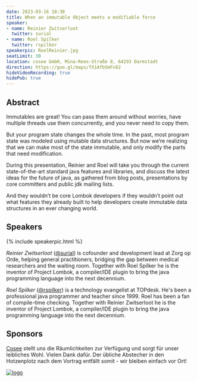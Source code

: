 ```yaml
---
date: 2023-03-16 18:30
title: When an immutable Object meets a modifiable force
speaker:
- name: Reinier Zwitserloot
  twitter: surial
- name: Roel Spilker
  twitter: rspilker
speakerpic: RoelReinier.jpg
seatLimit: 30
location: cosee GmbH, Mina-Rees-Straße 8, 64293 Darmstadt
direction: https://goo.gl/maps/fX1AfbSmFv82
hideVideoRecording: true
hidePub: true
---
```


## Abstract

Immutables are great! You can pass them around without worries, have multiple threads use them concurrently, and you never need to copy them.

But your program state changes the whole time. In the past, most program state was modeled using mutable data structures. But now we’re realizing that we can make most of the state immutable, and only modify the parts that need modification.

During this presentation, Reinier and Roel will take you through the current state-of-the-art standard java features and libraries, and discuss the latest ideas for the future of java, as gathered from blog posts, presentations by core committers and public jdk mailing lists.

And they wouldn’t be core Lombok developers if they wouldn’t point out what features they already built to help developers create immutable data structures in an ever changing world.

## Speakers

{% include speakerpic.html %}

_Reinier Zwitserloot_ ([@surial](https://twitter.com/surial)) is cofounder and development lead at Zorg op Orde,
helping general practitioners, bridging the gap between medical researchers and the
waiting room. Together with Roel Spilker he is the inventor of Project Lombok, a
compiler/IDE plugin to bring the java programming language into the next
decennium.

_Roel Spilker_ ([@rspilker](https://twitter.com/rspilker)) is a technology evangelist at TOPdesk. He's been a professional
java programmer and teacher since 1999. Roel has been a fan of compile-time
checking. Together with Reinier Zwitserloot he is the inventor of Project
Lombok, a compiler/IDE plugin to bring the java programming language into
the next decennium.

## Sponsors

[Cosee](http://www.cosee.biz) stellt uns die Räumlichkeiten zur Verfügung und sorgt für unser leibliches Wohl. Vielen Dank dafür. Der übliche Abstecher in den Hotzenplotz nach dem Vortrag entfällt somit - wir bleiben einfach vor Ort!

[![logo](/images/sponsors/cosee.png)](http://www.cosee.biz) 
